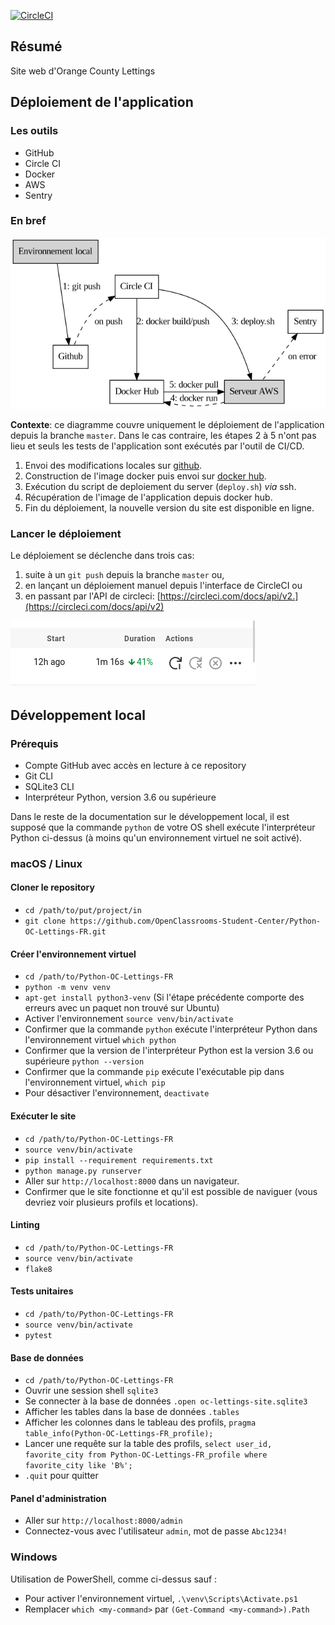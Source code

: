 [![CircleCI](https://dl.circleci.com/status-badge/img/gh/evrard1301/Python-OC-Lettings-FR/tree/master.svg?style=svg)](https://dl.circleci.com/status-badge/redirect/gh/evrard1301/Python-OC-Lettings-FR/tree/master)

## Résumé

Site web d'Orange County Lettings

## Déploiement de l'application

### Les outils
* GitHub
* Circle CI
* Docker
* AWS
* Sentry

### En bref
![](img/deploy.png)


**Contexte**: ce diagramme couvre uniquement le déploiement de l'application depuis la branche ``master``. Dans le cas contraire, les étapes 2 à 5 n'ont pas lieu et seuls les tests de l'application sont exécutés par l'outil de CI/CD.


1. Envoi des modifications locales sur [github](https://github.com/evrard1301/Python-OC-Lettings-FR).
2. Construction de l'image docker puis envoi sur [docker hub](https://hub.docker.com/repository/docker/bog13/lettings/general).
3. Exécution du script de deploiement du server (``deploy.sh``) *via* ssh.
4. Récupération de l'image de l'application depuis docker hub.
5. Fin du déploiement, la nouvelle version du site est disponible en ligne.

### Lancer le déploiement
Le déploiement se déclenche dans trois cas:

1. suite à un ``git push`` depuis la branche ``master`` ou,
2. en lançant un déploiement manuel depuis l'interface de CircleCI ou
3. en passant par l'API de circleci: [https://circleci.com/docs/api/v2.](https://circleci.com/docs/api/v2)

![](img/cicd_deploy.png)

## Développement local

### Prérequis

- Compte GitHub avec accès en lecture à ce repository
- Git CLI
- SQLite3 CLI
- Interpréteur Python, version 3.6 ou supérieure

Dans le reste de la documentation sur le développement local, il est supposé que la commande `python` de votre OS shell exécute l'interpréteur Python ci-dessus (à moins qu'un environnement virtuel ne soit activé).

### macOS / Linux

#### Cloner le repository

- `cd /path/to/put/project/in`
- `git clone https://github.com/OpenClassrooms-Student-Center/Python-OC-Lettings-FR.git`

#### Créer l'environnement virtuel

- `cd /path/to/Python-OC-Lettings-FR`
- `python -m venv venv`
- `apt-get install python3-venv` (Si l'étape précédente comporte des erreurs avec un paquet non trouvé sur Ubuntu)
- Activer l'environnement `source venv/bin/activate`
- Confirmer que la commande `python` exécute l'interpréteur Python dans l'environnement virtuel
`which python`
- Confirmer que la version de l'interpréteur Python est la version 3.6 ou supérieure `python --version`
- Confirmer que la commande `pip` exécute l'exécutable pip dans l'environnement virtuel, `which pip`
- Pour désactiver l'environnement, `deactivate`

#### Exécuter le site

- `cd /path/to/Python-OC-Lettings-FR`
- `source venv/bin/activate`
- `pip install --requirement requirements.txt`
- `python manage.py runserver`
- Aller sur `http://localhost:8000` dans un navigateur.
- Confirmer que le site fonctionne et qu'il est possible de naviguer (vous devriez voir plusieurs profils et locations).

#### Linting

- `cd /path/to/Python-OC-Lettings-FR`
- `source venv/bin/activate`
- `flake8`

#### Tests unitaires

- `cd /path/to/Python-OC-Lettings-FR`
- `source venv/bin/activate`
- `pytest`

#### Base de données

- `cd /path/to/Python-OC-Lettings-FR`
- Ouvrir une session shell `sqlite3`
- Se connecter à la base de données `.open oc-lettings-site.sqlite3`
- Afficher les tables dans la base de données `.tables`
- Afficher les colonnes dans le tableau des profils, `pragma table_info(Python-OC-Lettings-FR_profile);`
- Lancer une requête sur la table des profils, `select user_id, favorite_city from
  Python-OC-Lettings-FR_profile where favorite_city like 'B%';`
- `.quit` pour quitter

#### Panel d'administration

- Aller sur `http://localhost:8000/admin`
- Connectez-vous avec l'utilisateur `admin`, mot de passe `Abc1234!`

### Windows

Utilisation de PowerShell, comme ci-dessus sauf :

- Pour activer l'environnement virtuel, `.\venv\Scripts\Activate.ps1` 
- Remplacer `which <my-command>` par `(Get-Command <my-command>).Path`
